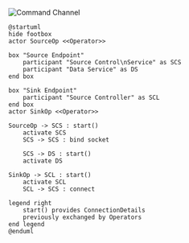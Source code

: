 ![Command Channel](https://rawgit.com/lusitania/keep-it-simple/master/online-sync/img/init_commandchannel.svg)

```
@startuml
hide footbox
actor SourceOp <<Operator>>

box "Source Endpoint"
    participant "Source Control\nService" as SCS
    participant "Data Service" as DS
end box

box "Sink Endpoint"
    participant "Source Controller" as SCL
end box
actor SinkOp <<Operator>>

SourceOp -> SCS : start()
    activate SCS
    SCS -> SCS : bind socket

    SCS -> DS : start()
    activate DS

SinkOp -> SCL : start()
    activate SCL
    SCL -> SCS : connect

legend right
    start() provides ConnectionDetails
    previously exchanged by Operators
end legend
@enduml
```
